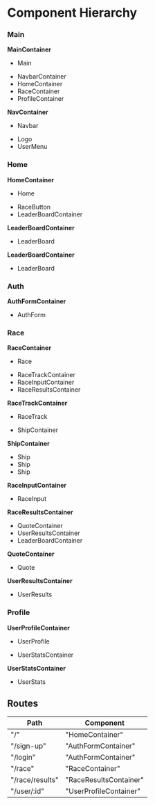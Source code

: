 # Component Hierarchy

### Main
**MainContainer**
 - Main
  * NavbarContainer
  * HomeContainer
  * RaceContainer
  * ProfileContainer

**NavContainer**
 - Navbar
  * Logo
  * UserMenu

### Home
**HomeContainer**
 - Home
  * RaceButton
  * LeaderBoardContainer

**LeaderBoardContainer**
 - LeaderBoard

**LeaderBoardContainer**
 - LeaderBoard

### Auth
**AuthFormContainer**
 - AuthForm

### Race
**RaceContainer**
 - Race
  * RaceTrackContainer
  * RaceInputContainer
  * RaceResultsContainer

**RaceTrackContainer**
 - RaceTrack
  * ShipContainer

**ShipContainer**
 - Ship
 - Ship
 - Ship

**RaceInputContainer**
 - RaceInput

**RaceResultsContainer**
 - QuoteContainer
 - UserResultsContainer
 - LeaderBoardContainer

**QuoteContainer**
 - Quote

**UserResultsContainer**
 - UserResults

### Profile
**UserProfileContainer**
 - UserProfile
  * UserStatsContainer

**UserStatsContainer**
 - UserStats

## Routes

|Path   | Component   |
|-------|-------------|
| "/" | "HomeContainer" |
| "/sign-up" | "AuthFormContainer" |
| "/login" | "AuthFormContainer" |
| "/race" | "RaceContainer" |
| "/race/results" | "RaceResultsContainer" |
| "/user/:id" | "UserProfileContainer" |

